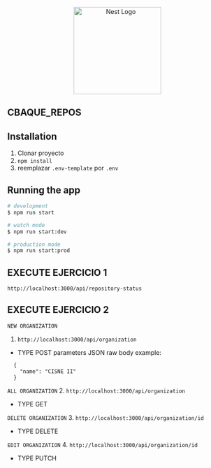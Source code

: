 <p align="center">
  <a href="http://nestjs.com/" target="blank"><img src="https://nestjs.com/img/logo-small.svg" width="200" alt="Nest Logo" /></a>
</p>


##  CBAQUE_REPOS

## Installation

1. Clonar proyecto
2. ``` npm install ```
3. reemplazar ``` .env-template ``` por ``` .env ```

## Running the app

```bash
# development
$ npm run start

# watch mode
$ npm run start:dev

# production mode
$ npm run start:prod

```
## EXECUTE EJERCICIO 1
``` http://localhost:3000/api/repository-status ```

## EXECUTE EJERCICIO 2
``` NEW ORGANIZATION ```
1. ``` http://localhost:3000/api/organization ```
* TYPE POST parameters JSON raw body example:
``` 
  {
    "name": "CISNE II"
  } 
``` 

``` ALL ORGANIZATION ```
2. ``` http://localhost:3000/api/organization ```
* TYPE GET 

``` DELETE ORGANIZATION ```
3. ``` http://localhost:3000/api/organization/id ```
* TYPE DELETE 


``` EDIT ORGANIZATION ```
4. ``` http://localhost:3000/api/organization/id ```
* TYPE PUTCH 


